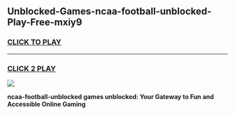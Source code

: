 
## Unblocked-Games-ncaa-football-unblocked-Play-Free-mxiy9
<h3>
<a href="https://premium76.site?title=ncaa-football-unblocked&ref=21A">CLICK TO PLAY</a></h3>
<hr>

<h3>
<a href="https://premium76.site?title=ncaa-football-unblocked&ref=21A">CLICK 2 PLAY</a>
  
</h3>

<a href="https://premium76.site?title=ncaa-football-unblocked&ref=21A"><img src="https://clearcache.store/games.png"></a>


**ncaa-football-unblocked games unblocked: Your Gateway to Fun and Accessible Online Gaming**
